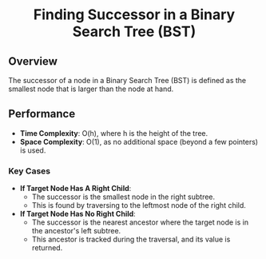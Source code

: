 <h1 align="center">Finding Successor in a Binary Search Tree (BST)</h1>

## Overview
The successor of a node in a Binary Search Tree (BST) is defined as the smallest node that is larger than the node at hand.

## Performance
- **Time Complexity**: O(h), where h is the height of the tree.
- **Space Complexity**: O(1), as no additional space (beyond a few pointers) is used.

### Key Cases
- **If Target Node Has A Right Child**:
	- The successor is the smallest node in the right subtree.
	- This is found by traversing to the leftmost node of the right child.
- **If Target Node Has No Right Child**:
	- The successor is the nearest ancestor where the target node is in the ancestor's left subtree.
	- This ancestor is tracked during the traversal, and its value is returned.